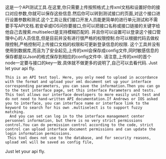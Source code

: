 这是一个API测试工具.在这里,你只需要上传按照格式上传xml文档和设置好你的接口对应参数,你就可以保存这些信息.然后你可以转到测试接口的页面,对这个接口进行设置参数和测试.这个工具让我们接口开发人员能更简单的进行单元测试和不需要手写API文档.若安卓或IOS问你要接口,你可以把接口名称或接口链接的关键字给他自己去搜索.multiselect是支持模糊匹配的.
     并且你可以设置可以登录这个接口管理中心的人员信息,但是目前并没有进行很严格的权限控制.你可以根据代码去做权限控制,严格控制可上传接口文档的权限和可更新登录信息的权限.
    这个工具并没有使用到数据库,而且为了安全起见,上传的xml会保存成config文件,同时敏感信息的保存都是以Json的格式保存到相应的config文件中.
   请注意,上传的xml的首个node一定要与接口的key一致.具体就不做更多的说明了,自己可以去看代码.
    Just let your api fly.
    
    
    This is an API test tool. Here, you only need to upload in accordance with the format and upload your xml document set up your interface corresponding parameters, you can save the information.Then you can go to the test interface page, set this interface Parameters and tests. This tool allows our interface developers to more easily unit test and do not need to hand-written API documentation.If Andrews or IOS asked you to interface, you can interface name or interface link to the keyword to search for his own .multiselect is to support fuzzy matching.
      And you can set can log in to the interface management center personnel information, but there is no very strict permissions control.You can do permission control according to the code, strict control can upload interface document permissions and can update the login information permissions.
     This tool does not use to the database, and for security reasons, upload xml will be saved as config file,
Just let your api fly.
